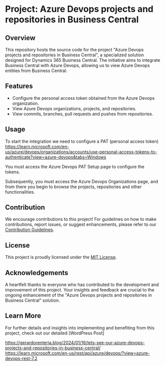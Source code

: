 # Project: Azure Devops projects and repositories in Business Central

## Overview

This repository hosts the source code for the project "Azure Devops projects and repositories in Business Central", a specialized solution designed for Dynamics 365 Business Central.
The initiative aims to integrate Business Central with Azure Devops, allowing us to view Azure Devops entities from Business Central.

## Features

- Configure the personal access token obtained from the Azure Devops organization.
- View Azure Devops organizations, projects, and repositories.
- View commits, branches, pull requests and pushes from repositories.


## Usage

To start the integration we need to configure a PAT (personal access token) <br>
https://learn.microsoft.com/en-us/azure/devops/organizations/accounts/use-personal-access-tokens-to-authenticate?view=azure-devops&tabs=Windows

You must access the Azure Devops PAT Setup page to configure the tokens.

Subsequently, you must access the Azure Devops Organizations page, and from there you begin to browse the projects, repositories and other functionalities.

## Contribution

We encourage contributions to this project! For guidelines on how to make contributions, report issues, or suggest enhancements, please refer to our [Contribution Guidelines](CONTRIBUTION.md).

## License

This project is proudly licensed under the [MIT License](LICENSE.md).

## Acknowledgements

A heartfelt thanks to everyone who has contributed to the development and improvement of this project. Your insights and feedback are crucial to the ongoing enhancement of the "Azure Devops projects and repositories in Business Central" solution.

## Learn More

For further details and insights into implementing and benefiting from this project, check out our detailed [WordPress Post]

https://gerardorenteria.blog/2024/01/16/lets-see-our-azure-devops-projects-and-repositories-in-business-central/
https://learn.microsoft.com/en-us/rest/api/azure/devops/?view=azure-devops-rest-7.2
